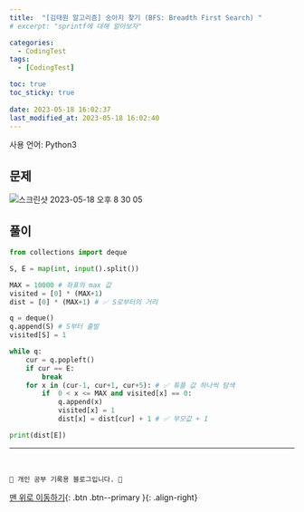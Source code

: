 ```yaml
---
title:  "[김태원 알고리즘] 송아지 찾기 (BFS: Breadth First Search) "
# excerpt: "sprintf에 대해 알아보자"

categories:
  - CodingTest
tags:
  - [CodingTest]

toc: true
toc_sticky: true
 
date: 2023-05-18 16:02:37
last_modified_at: 2023-05-18 16:02:40
---
```


사용 언어: Python3

## 문제
![스크린샷 2023-05-18 오후 8 30 05](https://github.com/minju412/jenkins-test/assets/59405576/8206ef72-a157-4752-a8b3-74b32e1786f4)


## 풀이
```py
from collections import deque

S, E = map(int, input().split())

MAX = 10000 # 좌표의 max 값
visited = [0] * (MAX+1)
dist = [0] * (MAX+1) # ✅ S로부터의 거리

q = deque()
q.append(S) # S부터 출발
visited[S] = 1 

while q:
    cur = q.popleft()
    if cur == E:
        break
    for x in (cur-1, cur+1, cur+5): # ✅ 튜플 값 하나씩 탐색
        if  0 < x <= MAX and visited[x] == 0:
            q.append(x)
            visited[x] = 1
            dist[x] = dist[cur] + 1 # ✅ 부모값 + 1

print(dist[E])
```




***
<br>


    💛 개인 공부 기록용 블로그입니다. 👻

[맨 위로 이동하기](#){: .btn .btn--primary }{: .align-right}